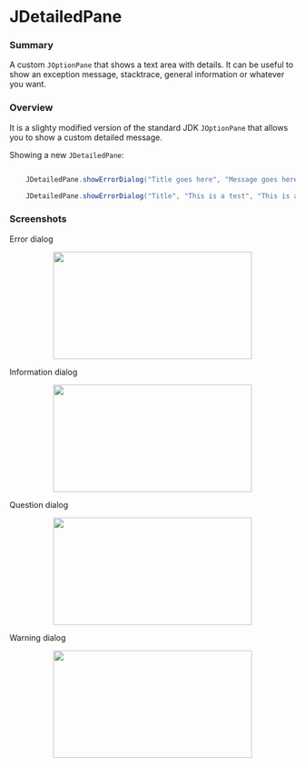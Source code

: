 JDetailedPane
=====================================

### Summary

A custom `JOptionPane` that shows a text area with details. It can be useful to show
an exception message, stacktrace, general information or whatever you want.

### Overview

It is a slighty modified version of the standard JDK `JOptionPane` that allows you to show a custom detailed message.

Showing a new `JDetailedPane`:

```java

    JDetailedPane.showErrorDialog("Title goes here", "Message goes here", "Detailed message goes here");

    JDetailedPane.showErrorDialog("Title", "This is a test", "This is a detailed message test");

```

### Screenshots

<p align="left">   
Error dialog
</p>

<p align="center">   
<img src="https://raw.githubusercontent.com/hctmtz/JavaCodeSnippets/master/JDetailedPane/images/error.png" width="350" height="189" border=0>
</p>

<p align="left">   
Information dialog
</p>

<p align="center">
<img src="https://raw.githubusercontent.com/hctmtz/JavaCodeSnippets/master/JDetailedPane/images/information.png" width="350" height="189" border=0>
</p>

<p align="left">   
Question dialog
</p>

<p align="center">
<img src="https://raw.githubusercontent.com/hctmtz/JavaCodeSnippets/master/JDetailedPane/images/question.png" width="350" height="189" border=0>
</p>

<p align="left">   
Warning dialog
</p>

<p align="center">
<img src="https://raw.githubusercontent.com/hctmtz/JavaCodeSnippets/master/JDetailedPane/images/warning.png" width="350" height="189" border=0>
</p>

